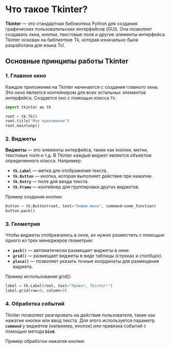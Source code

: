 # Что такое Tkinter?

**Tkinter** — это стандартная библиотека Python для создания графических пользовательских интерфейсов (GUI). Она позволяет создавать окна, кнопки, текстовые поля и другие элементы интерфейса. Tkinter основан на библиотеке Tk, которая изначально была разработана для языка Tcl.

## Основные принципы работы Tkinter

### 1. Главное окно
Каждое приложение на Tkinter начинается с создания главного окна. Это окно является контейнером для всех остальных элементов интерфейса. Создается оно с помощью класса `Tk`:
```python
import tkinter as tk

root = tk.Tk()
root.title("Мое приложение")
root.mainloop()
```

### 2. Виджеты

**Виджеты** — это элементы интерфейса, такие как кнопки, метки, текстовые поля и т.д. В Tkinter каждый виджет является объектом определенного класса. Например:

- **`tk.Label`** — метка для отображения текста.
- **`tk.Button`** — кнопка, которая выполняет действие при нажатии.
- **`tk.Entry`** — поле для ввода текста.
- **`tk.Frame`** — контейнер для группировки других виджетов.

Пример создания кнопки:
```python
button = tk.Button(root, text="Нажми меня", command=some_function)
button.pack()
```
### 3. Геометрия

Чтобы виджеты отображались в окне, их нужно разместить с помощью одного из трех менеджеров геометрии:

- **`pack()`** — автоматически размещает виджеты в окне.
- **`grid()`** — размещает виджеты в виде таблицы (строках и столбцах).
- **`place()`** — позволяет указать точные координаты для размещения виджета.

Пример использования grid():

```python
label = tk.Label(root, text="Привет, Tkinter!")
label.grid(row=0, column=0)
```

### 4. Обработка событий

Tkinter позволяет реагировать на действия пользователя, такие как нажатие кнопки или ввод текста. Для этого используется параметр **`command`** у виджетов (например, кнопок) или привязка событий с помощью метода **`bind`**.

Пример обработки нажатия кнопки:




```python

```
